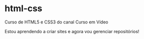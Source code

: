 # html-css
 Curso de HTML5 e CSS3 do canal Curso em Vídeo

Estou aprendendo a criar sites e agora vou gerenciar repositórios!
